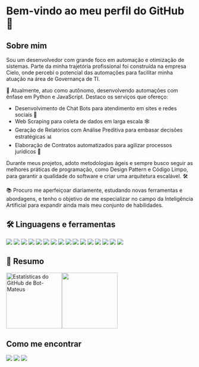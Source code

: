 # Bem-vindo ao meu perfil do GitHub 👋

## Sobre mim
Sou um desenvolvedor com grande foco em automação e otimização de sistemas. Parte da minha trajetória profissional foi construída na empresa Cielo, onde percebi o potencial das automações para facilitar minha atuação na área de Governança de TI.

💼 Atualmente, atuo como autônomo, desenvolvendo automações com ênfase em Python e JavaScript. Destaco os serviços que ofereço:
- Desenvolvimento de Chat Bots para atendimento em sites e redes sociais 🤖
- Web Scraping para coleta de dados em larga escala 🕸️
- Geração de Relatórios com Análise Preditiva para embasar decisões estratégicas 📊
- Elaboração de Contratos automatizados para agilizar processos jurídicos 📝

Durante meus projetos, adoto metodologias ágeis e sempre busco seguir as melhores práticas de programação, como Design Pattern e Código Limpo, para garantir a qualidade do software e criar uma arquitetura escalável. 🛠️

📚 Procuro me aperfeiçoar diariamente, estudando novas ferramentas e abordagens, e tenho o objetivo de me especializar no campo da Inteligência Artificial para expandir ainda mais meu conjunto de habilidades.

## 🛠 Linguagens e ferramentas
<p>
  <img src="https://img.shields.io/badge/python-3670A0?style=for-the-badge&logo=python&logoColor=ffdd54"/> 
  <img src="https://img.shields.io/badge/-AWS-232F3E?logo=Amazon%20AWS&style=for-the-badge"/> 
  <img src="https://img.shields.io/badge/-Glitch-2800FF?logo=Glitch&style=for-the-badge"/> 
  <img src="https://img.shields.io/badge/javascript-%23323330.svg?style=for-the-badge&logo=javascript&logoColor=%23F7DF1E"/> 
  <img src="https://img.shields.io/badge/-selenium-%43B02A?style=for-the-badge&logo=selenium&logoColor=white"/> 
  <img src="https://img.shields.io/badge/-Django-092E20?logo=Django&style=for-the-badge"/> 
  <img src="https://img.shields.io/badge/-Flask-000000?logo=Flask&style=for-the-badge"/> 
  <img src="https://img.shields.io/badge/node.js-6DA55F?style=for-the-badge&logo=node.js&logoColor=white"/> 
  <img src="https://img.shields.io/badge/git-%23F05033.svg?style=for-the-badge&logo=git&logoColor=white"/> 
  <img src="https://img.shields.io/badge/-GitHub-181717?logo=GitHub&style=for-the-badge"/> 
  <img src="https://img.shields.io/badge/docker-%230db7ed.svg?style=for-the-badge&logo=docker&logoColor=white"/> 
  <img src="https://img.shields.io/badge/postgres-%23316192.svg?style=for-the-badge&logo=postgresql&logoColor=white"/> 
  <img src="https://img.shields.io/badge/mysql-4479A1.svg?style=for-the-badge&logo=mysql&logoColor=white"/> 
  <img src="https://img.shields.io/badge/-VSCode-007ACC?logo=Visual%20Studio%20Code&style=for-the-badge"/> 
  <img src="https://img.shields.io/badge/-PyCharm-000000?logo=PyCharm&style=for-the-badge"/> 
  <img src="https://img.shields.io/badge/Linux-FCC624?style=for-the-badge&logo=linux&logoColor=black"/> 
</p>


## 🤔 Resumo

<p style="display: flex;align-items: center;">
  <img height="150" src="https://github-readme-stats.vercel.app/api?username=Bot-Mateus&include_all_commits=false&count_private=true&show_icons=true&line_height=20&title_color=7A7ADB&icon_color=2234AE&text_color=D3D3D3&bg_color=0,000000,130F40" alt="Estatísticas do GitHub de Bot-Mateus">

<img height="150" src="https://github-readme-stats.vercel.app/api/top-langs/?username=Bot-Mateus&layout=compact&text_color=daf7dc&bg_color=151515&exclude_repo=Bot-Mateus.github.io" >
</p>

## Como me encontrar

<p align="left">
<!-- <a href="https://elbrusagency.com/"><img src="https://img.shields.io/badge/-elbrusagency.com-3423A6?style=flat&logo=Google-Chrome&logoColor=white"/></a> -->
<a href="https://www.linkedin.com/in/mateus-carvalho-da-silva/"><img src="https://img.shields.io/badge/-Mateus%20Carvalho-0077B5?style=flat&logo=Linkedin&logoColor=white"/></a>
<a href="mailto:carvalho.silva2001@gmail.com"><img src="https://img.shields.io/badge/-carvalho.silva2001@gmail.com-D14836?style=flat&logo=Gmail&logoColor=white"/></a>
<a href="https://www.instagram.com/mateusoaksilva/"><img src="https://img.shields.io/badge/-@mateusoaksilva-E4405F?style=flat&logo=Instagram&logoColor=white"/></a>
</p>

